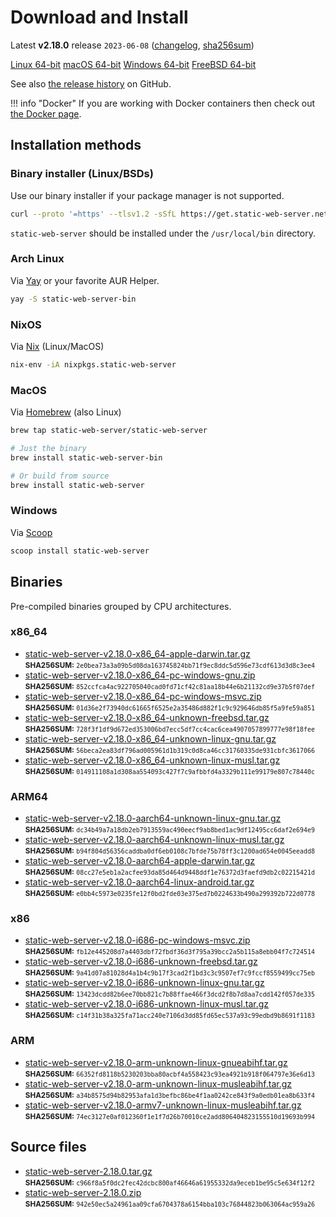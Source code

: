 # Download and Install

Latest **v2.18.0** release `2023-06-08` ([changelog](https://github.com/static-web-server/static-web-server/releases/tag/v2.18.0), [sha256sum](https://github.com/static-web-server/static-web-server/releases/download/v2.18.0/static-web-server-v2.18.0-SHA256SUM))

<div class="featured-downloads">

<a class="md-button md-button-sm" href="https://github.com/static-web-server/static-web-server/releases/download/v2.18.0/static-web-server-v2.18.0-x86_64-unknown-linux-gnu.tar.gz">Linux 64-bit</a> <a class="md-button md-button-sm" href="https://github.com/static-web-server/static-web-server/releases/download/v2.18.0/static-web-server-v2.18.0-x86_64-apple-darwin.tar.gz">macOS 64-bit</a>
<a class="md-button md-button-sm" href="https://github.com/static-web-server/static-web-server/releases/download/v2.18.0/static-web-server-v2.18.0-x86_64-pc-windows-msvc.zip">Windows 64-bit</a>
<a class="md-button md-button-sm" href="https://github.com/static-web-server/static-web-server/releases/download/v2.18.0/static-web-server-v2.18.0-x86_64-unknown-freebsd.tar.gz">FreeBSD 64-bit</a>

</div>

See also [the release history](https://github.com/static-web-server/static-web-server/releases) on GitHub.

!!! info "Docker"
    If you are working with Docker containers then check out [the Docker page](https://static-web-server.net/features/docker/).

## Installation methods

### Binary installer (Linux/BSDs)

Use our binary installer if your package manager is not supported.

```sh
curl --proto '=https' --tlsv1.2 -sSfL https://get.static-web-server.net | sh
```

`static-web-server` should be installed under the `/usr/local/bin` directory.

### Arch Linux

Via [Yay](https://github.com/Jguer/yay) or your favorite AUR Helper.

```sh
yay -S static-web-server-bin
```

### NixOS

Via [Nix](https://github.com/NixOS/nix) (Linux/MacOS)

```sh
nix-env -iA nixpkgs.static-web-server
```

### MacOS

Via [Homebrew](https://brew.sh/) (also Linux)

```sh
brew tap static-web-server/static-web-server

# Just the binary
brew install static-web-server-bin

# Or build from source
brew install static-web-server
```

### Windows

Via [Scoop](https://scoop.sh/)

```powershell
scoop install static-web-server
```

## Binaries

Pre-compiled binaries grouped by CPU architectures.

### x86_64

- [static-web-server-v2.18.0-x86_64-apple-darwin.tar.gz](https://github.com/static-web-server/static-web-server/releases/download/v2.18.0/static-web-server-v2.18.0-x86_64-apple-darwin.tar.gz)<br>
<small>**SHA256SUM:** `2e0bea73a3a09b5d08da163745824bb71f9ec8ddc5d596e73cdf613d3d8c3ee4`</small>
- [static-web-server-v2.18.0-x86_64-pc-windows-gnu.zip](https://github.com/static-web-server/static-web-server/releases/download/v2.18.0/static-web-server-v2.18.0-x86_64-pc-windows-gnu.zip)<br>
<small>**SHA256SUM:** `852ccfca4ac922705040cad0fd71cf42c81aa18b44e6b21132cd9e37b5f07def`</small>
- [static-web-server-v2.18.0-x86_64-pc-windows-msvc.zip](https://github.com/static-web-server/static-web-server/releases/download/v2.18.0/static-web-server-v2.18.0-x86_64-pc-windows-msvc.zip)<br>
<small>**SHA256SUM:** `01d36e2f73940dc61665f6525e2a35486d882f1c9c929646db85f5a9fe59a851`</small>
- [static-web-server-v2.18.0-x86_64-unknown-freebsd.tar.gz](https://github.com/static-web-server/static-web-server/releases/download/v2.18.0/static-web-server-v2.18.0-x86_64-unknown-freebsd.tar.gz)<br>
<small>**SHA256SUM:** `728f3f1df9d672ed353006bd7ecc5df7cc4cac6cea4907057899777e98f18fee`</small>
- [static-web-server-v2.18.0-x86_64-unknown-linux-gnu.tar.gz](https://github.com/static-web-server/static-web-server/releases/download/v2.18.0/static-web-server-v2.18.0-x86_64-unknown-linux-gnu.tar.gz)<br>
<small>**SHA256SUM:** `56beca2ea83df796ad005961d1b319c0d8ca46cc31760335de931cbfc3617066`</small>
- [static-web-server-v2.18.0-x86_64-unknown-linux-musl.tar.gz](https://github.com/static-web-server/static-web-server/releases/download/v2.18.0/static-web-server-v2.18.0-x86_64-unknown-linux-musl.tar.gz)<br>
<small>**SHA256SUM:** `014911108a1d308aa554093c427f7c9afbbfd4a3329b111e99179e807c78440c`</small>

### ARM64

- [static-web-server-v2.18.0-aarch64-unknown-linux-gnu.tar.gz](https://github.com/static-web-server/static-web-server/releases/download/v2.18.0/static-web-server-v2.18.0-aarch64-unknown-linux-gnu.tar.gz)<br>
<small>**SHA256SUM:** `dc34b49a7a18db2eb7913559ac490eecf9ab8bed1ac9df12495cc6daf2e694e9`</small>
- [static-web-server-v2.18.0-aarch64-unknown-linux-musl.tar.gz](https://github.com/static-web-server/static-web-server/releases/download/v2.18.0/static-web-server-v2.18.0-aarch64-unknown-linux-musl.tar.gz)<br>
<small>**SHA256SUM:** `b94f804d56356caddba0df6eb0108c7bfde75b78ff3c1200ad654e0045eeadd8`</small>
- [static-web-server-v2.18.0-aarch64-apple-darwin.tar.gz](https://github.com/static-web-server/static-web-server/releases/download/v2.18.0/static-web-server-v2.18.0-aarch64-apple-darwin.tar.gz)<br>
<small>**SHA256SUM:** `08cc27e5eb1a2acfee93da85d464d9448ddf1e76372d3faefd9db2c02215421d`</small>
- [static-web-server-v2.18.0-aarch64-linux-android.tar.gz](https://github.com/static-web-server/static-web-server/releases/download/v2.18.0/static-web-server-v2.18.0-aarch64-linux-android.tar.gz)<br>
<small>**SHA256SUM:** `e0bb4c5973e0235fe12f0bd2fde03e375ed7b0224633b490a299392b722d0778`</small>

### x86

- [static-web-server-v2.18.0-i686-pc-windows-msvc.zip](https://github.com/static-web-server/static-web-server/releases/download/v2.18.0/static-web-server-v2.18.0-i686-pc-windows-msvc.zip)<br>
<small>**SHA256SUM:** `fb12e445208d7a4403dbf72fbdf36d3f795a39bcc2a5b115a8ebb04f7c724514`</small>
- [static-web-server-v2.18.0-i686-unknown-freebsd.tar.gz](https://github.com/static-web-server/static-web-server/releases/download/v2.18.0/static-web-server-v2.18.0-i686-unknown-freebsd.tar.gz)<br>
<small>**SHA256SUM:** `9a41d07a81028d4a1b4c9b17f3cad2f1bd3c3c9507ef7c9fccf8559499cc75eb`</small>
- [static-web-server-v2.18.0-i686-unknown-linux-gnu.tar.gz](https://github.com/static-web-server/static-web-server/releases/download/v2.18.0/static-web-server-v2.18.0-i686-unknown-linux-gnu.tar.gz)<br>
<small>**SHA256SUM:** `13423dcdd82b6ee70bb821c7b88ffae466f3dcd2f8b7d8aa7cdd142f057de335`</small>
- [static-web-server-v2.18.0-i686-unknown-linux-musl.tar.gz](https://github.com/static-web-server/static-web-server/releases/download/v2.18.0/static-web-server-v2.18.0-i686-unknown-linux-musl.tar.gz)<br>
<small>**SHA256SUM:** `c14f31b38a325fa71acc240e7106d3dd85fd65ec537a93c99edbd9b8691f1183`</small>

### ARM

- [static-web-server-v2.18.0-arm-unknown-linux-gnueabihf.tar.gz](https://github.com/static-web-server/static-web-server/releases/download/v2.18.0/static-web-server-v2.18.0-arm-unknown-linux-gnueabihf.tar.gz)<br>
<small>**SHA256SUM:** `66352fd8118b5230203bba80acbf4a558423c93ea4921b918f064797e36e6d13`</small>
- [static-web-server-v2.18.0-arm-unknown-linux-musleabihf.tar.gz](https://github.com/static-web-server/static-web-server/releases/download/v2.18.0/static-web-server-v2.18.0-arm-unknown-linux-musleabihf.tar.gz)<br>
<small>**SHA256SUM:** `a34b8575d94b82953afa1d3befbc86be4f1aa0242ce843f9a0edb01ea8b633f4`</small>
- [static-web-server-v2.18.0-armv7-unknown-linux-musleabihf.tar.gz](https://github.com/static-web-server/static-web-server/releases/download/v2.18.0/static-web-server-v2.18.0-armv7-unknown-linux-musleabihf.tar.gz)<br>
<small>**SHA256SUM:** `74ec3127e0af012360f1e1f7d26b70010ce2add806404823155510d19693b994`</small>

## Source files

- [static-web-server-2.18.0.tar.gz](https://github.com/static-web-server/static-web-server/archive/refs/tags/v2.18.0.tar.gz)<br>
<small>**SHA256SUM:** `c966f8a5f0dc2fec42dcbc800af46646a61955332da9eceb1be95c5e634f12f2`</small>
- [static-web-server-2.18.0.zip](https://github.com/static-web-server/static-web-server/archive/refs/tags/v2.18.0.zip)<br>
<small>**SHA256SUM:** `942e50ec5a24961aa09cfa6704378a6154bba103c76844823b063064ac959a26`</small>
